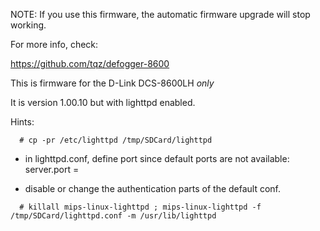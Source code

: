 NOTE: If you use this firmware, the automatic firmware upgrade will stop working.

For more info, check:

https://github.com/tqz/defogger-8600

This is firmware for the D-Link DCS-8600LH *only*

It is version 1.00.10 but with lighttpd enabled.

Hints:
```
  # cp -pr /etc/lighttpd /tmp/SDCard/lighttpd
```
  * in lighttpd.conf, define port since default ports are not available:
      server.port = 

  * disable or change the authentication parts of the default conf.
```
  # killall mips-linux-lighttpd ; mips-linux-lighttpd -f /tmp/SDCard/lighttpd.conf -m /usr/lib/lighttpd
```

